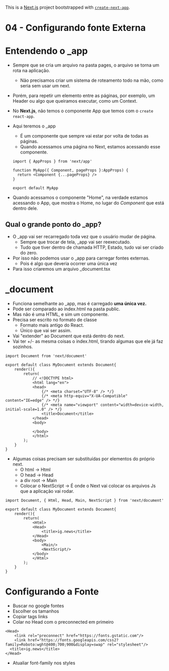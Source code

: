 This is a [Next.js](https://nextjs.org/) project bootstrapped with [`create-next-app`](https://github.com/vercel/next.js/tree/canary/packages/create-next-app).

# 04 - Configurando fonte Externa

# Entendendo o _app

- Sempre que se cria um arquivo na pasta pages, o arquivo se torna um rota na aplicação.
    - Não precisamos criar um sistema de roteamento todo na mão, como seria sem usar um next.
- Porém, para repetir um elemento entre as páginas, por exemplo, um Header ou algo que queiramos executar, como um Context.
- No **Next.js**, não temos o componente App que temos com o `create react-app`.
- Aqui teremos o _app
    - É um componente que sempre vai estar  por volta de todas as páginas.
    - Quando acessamos uma página no Next, estamos acessando esse componente.

    ```tsx
    import { AppProps } from 'next/app'

    function MyApp({ Component, pageProps }:AppProps) {
      return <Component {...pageProps} />
    }

    export default MyApp
    ```

- Quando acessamos o componente "Home", na verdade estamos acessando o App, que mostra o Home, no lugar do *Component* que está dentro dele.

## Qual o grande ponto do _app?

- O _app vai ser recarregado toda vez que o usuário mudar de página.
    - Sempre que trocar de tela, _app vai ser reexecutado.
    - Tudo que tiver dentro de chamada HTTP, Estado, tudo vai ser criado do zero.
- Por isso não podemos usar o _app para carregar fontes externas.
    - Pois é algo que deveria ocorrer uma única vez
- Para isso criaremos um arquivo _document.tsx

# _document

- Funciona semelhante ao _app, mas é carregado **uma única vez.**
- Pode ser comparado ao index.html na pasta public.
- Mas não é uma HTML, e sim um componente.
- Precisa ser escrito no formato de classe
    - Formato mais antigo do React.
    - Único que vai ser assim.
- Vai "extender" ao Document que está dentro do next.
- Vai ter +/- as mesma coisas o index.html, tirando algumas que ele já faz sozinhos.

```tsx
import Document from 'next/document'

export default class MyDocument extends Document{
    render(){
        return(
            // <!DOCTYPE html>
            <html lang="en">
            <head>
                {/* <meta charset="UTF-8" /> */}
                {/* <meta http-equiv="X-UA-Compatible" content="IE=edge" /> */}
                {/* <meta name="viewport" content="width=device-width, initial-scale=1.0" /> */}
                <title>Document</title>
            </head>
            <body>
                
            </body>
            </html>
        );
    }
}
```

- Algumas coisas precisam ser substituídas por elementos do próprio next.
    - O html → Html
    - O head → Head
    - a div root → Main
    - Colocar o NextScript → É onde o Next vai colocar os arquivos Js que a aplicação vai rodar.

```tsx
import Document, { Html, Head, Main, NextScript } from 'next/document'

export default class MyDocument extends Document{
    render(){
        return(
            <Html>
            <Head>
                <title>ig.news</title>
            </Head>
            <body>
                <Main/>
                <NextScript/>
            </body>
            </Html>
        );
    }
}
```

# Configurando a Fonte

- Buscar no google fontes
- Escolher os tamanhos
- Copiar tags links
- Colar no Head com o preconnected em primeiro

```tsx
<Head>
	<link rel="preconnect" href="https://fonts.gstatic.com"/>
	<link href="https://fonts.googleapis.com/css2?family=Roboto:wght@400;700;900&display=swap" rel="stylesheet"/>
  <title>ig.news</title>
</Head>
```

- Atualiar font-family nos styles